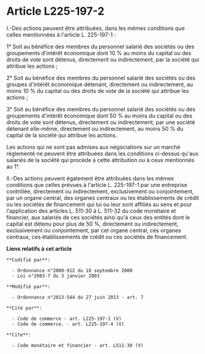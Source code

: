 # Article L225-197-2

I.-Des actions peuvent être attribuées, dans les mêmes conditions que celles mentionnées à l'article L. 225-197-1 : 

1° Soit au bénéfice des membres du personnel salarié des sociétés ou des groupements d'intérêt économique dont 10 % au moins
du capital ou des droits de vote sont détenus, directement ou indirectement, par la société qui attribue les actions ; 

2° Soit au bénéfice des membres du personnel salarié des sociétés ou des groupes d'intérêt économique détenant, directement
ou indirectement, au moins 10 % du capital ou des droits de vote de la société qui attribue les actions ; 

3° Soit au bénéfice des membres du personnel salarié des sociétés ou des groupements d'intérêt économique dont 50 % au moins
du capital ou des droits de vote sont détenus, directement ou indirectement, par une société détenant elle-même, directement
ou indirectement, au moins 50 % du capital de la société qui attribue les actions. 

Les actions qui ne sont pas admises aux négociations sur un marché réglementé ne peuvent être attribuées dans les conditions
ci-dessus qu'aux salariés de la société qui procède à cette attribution ou à ceux mentionnés au 1°. 

II.-Des actions peuvent également être attribuées dans les mêmes conditions que celles prévues à l'article L. 225-197-1 par
une entreprise contrôlée, directement ou indirectement, exclusivement ou conjointement, par un organe central, des organes
centraux ou les établissements de crédit ou les sociétés de financement qui lui ou leur sont affiliés au sens et pour
l'application des articles L. 511-30 à L. 511-32 du code monétaire et financier, aux salariés de ces sociétés ainsi qu'à ceux
des entités dont le capital est détenu pour plus de 50 %, directement ou indirectement, exclusivement ou conjointement, par
cet organe central, ces organes centraux, ces établissements de crédit ou ces sociétés de financement.

**Liens relatifs à cet article**

	**Codifié par**:

	  - Ordonnance n°2000-912 du 18 septembre 2000
	  - Loi n°2003-7 du 3 janvier 2003

	**Modifié par**:

	  - Ordonnance n°2013-544 du 27 juin 2013 - art. 7

	**Cité par**:

	  - Code de commerce - art. L225-197-1 (V)
	  - Code de commerce. - art. L225-197-4 (V)

	**Cite**:

	  - Code monétaire et financier - art. L511-30 (V)
